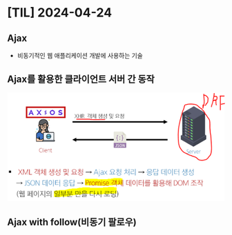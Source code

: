 # [TIL] 2024-04-24

## Ajax
- 비동기적인 웹 애플리케이션 개발에 사용하는 기술

## Ajax를 활용한 클라이언트 서버 간 동작
![alt text](image.png)

## Ajax with follow(비동기 팔로우)

